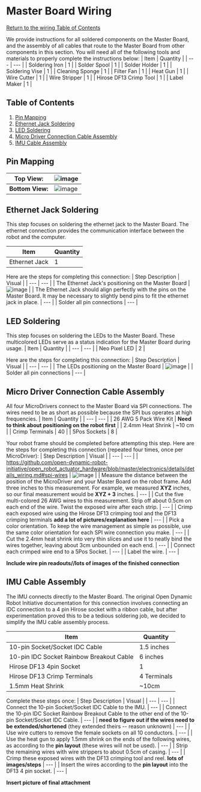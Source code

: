 # Master Board Wiring
[Return to the wiring Table of Contents](https://github.com/EmiliaPsacharopoulos/Quadruped-8dof-Robot/tree/main/Wiring#table-of-contents)

We provide instructions for all soldered components on the Master Board, and the assembly of all cables that route to the Master Board from other components in this section.
You will need all of the following tools and materials to properly complete the instructions below:
| Item | Quantity | 
| --- | --- |
| Soldering Iron | 1 |
| Solder Spool | 1 |
| Solder Holder | 1 |
| Soldering Vise | 1 |
| Cleaning Sponge | 1 |
| Filter Fan | 1 |
| Heat Gun | 1 |
| Wire Cutter | 1 |
| Wire Stripper | 1 |
| Hirose DF13 Crimp Tool | 1 |
| Label Maker | 1 |


## Table of Contents
1. [Pin Mapping](https://github.com/EmiliaPsacharopoulos/Quadruped-8dof-Robot/blob/main/Wiring/Master%20Board%20Wiring/README.md#pin-mapping)
2. [Ethernet Jack Soldering](https://github.com/EmiliaPsacharopoulos/Quadruped-8dof-Robot/blob/main/Wiring/Master%20Board%20Wiring/README.md#ethernet-jack-soldering)
3. [LED Soldering](https://github.com/EmiliaPsacharopoulos/Quadruped-8dof-Robot/blob/main/Wiring/Master%20Board%20Wiring/README.md#led-soldering)
4. [Micro Driver Connection Cable Assembly](https://github.com/EmiliaPsacharopoulos/Quadruped-8dof-Robot/blob/main/Wiring/Master%20Board%20Wiring/README.md#micro-driver-connection-cable-assembly)
5. [IMU Cable Assembly](https://github.com/EmiliaPsacharopoulos/Quadruped-8dof-Robot/blob/main/Wiring/Master%20Board%20Wiring/README.md#imu-cable-assembly)


## Pin Mapping
| **Top View:** | ![image](https://user-images.githubusercontent.com/84528674/119567724-aa8d9f80-bd7a-11eb-8e6f-2d004598f861.png) | 
| --- | --- |
| **Bottom View:** | ![image](https://user-images.githubusercontent.com/84528674/119568004-03f5ce80-bd7b-11eb-9032-dd6e481519e0.png) |


## Ethernet Jack Soldering
This step focuses on soldering the ethernet jack to the Master Board. The ethernet connection provides the communication interface between the robot and the computer.

| Item | Quantity | 
| --- | --- |
| Ethernet Jack | 1 |

Here are the steps for completing this connection:
| Step Description | Visual | 
| --- | --- |
| The Ethernet Jack's positioning on the Master Board | ![image](https://user-images.githubusercontent.com/84528674/121056442-34326980-c78c-11eb-84dc-fafc50e6bb67.png) |
| The Ethernet Jack should align perfectly with the pins on the Master Board. It may be necessary to slightly bend pins to fit the ethernet jack in place.  | --- |
| Solder all pin connections | --- |


## LED Soldering
This step focuses on soldering the LEDs to the Master Board. These multicolored LEDs serve as a status indication for the Master Board during usage.
| Item | Quantity | 
| --- | --- |
| Neo Pixel LED | 2 |

Here are the steps for completing this connection:
| Step Description | Visual | 
| --- | --- |
| The LEDs positioning on the Master Board | ![image](https://user-images.githubusercontent.com/84528674/121061202-8e81f900-c791-11eb-816f-ac227d8059ec.png) |
| Solder all pin connections | --- |


## Micro Driver Connection Cable Assembly
All four MicroDrivers connect to the Master Board via SPI connections. The wires need to be as short as possible because the SPI bus operates at high frequencies.
| Item | Quantity | 
| --- | --- |
| 26 AWG 5 Pack Wire Kit | **Need to think about positioning on the robot first** |
| 2.4mm Heat Shrink | ~10 cm |
| Crimp Terminals | 40 |
| 5Pos Sockets | 8 |


Your robot frame should be completed before attempting this step. Here are the steps for completing this connection (repeated four times, once per MicroDriver):
| Step Description | Visual | 
| --- | --- |
| https://github.com/open-dynamic-robot-initiative/open_robot_actuator_hardware/blob/master/electronics/details/details_wiring.md#spi-wires | ![image](https://user-images.githubusercontent.com/84528674/121066752-3e5a6500-c798-11eb-8d1a-6fae2d53bdc1.png) |
| Measure the distance between the position of the MicroDriver and your Master Board on the robot frame. Add three inches to this measurement. For example, we measured **XYZ** inches, so our final measurement would be **XYZ + 3** inches. | --- |
| Cut the five multi-colored 26 AWG wires to this measurement. Strip off about 0.5cm on each end of the wire. Twist the exposed wire after each strip. | --- |
| Crimp each exposed wire using the Hirose DF13 crimping tool and the DF13 crimping terminals **add a lot of pictures/explanation here**  | --- |
| Pick a color orientation. To keep the wire management as simple as possible, use the same color orientation for each SPI wire connection you make. | --- |
| Cut the 2.4mm heat shrink into very thin slices and use it to neatly bind the wires together, leaving about 3cm unbounded on each end. | --- |
| Connect each crimped wire end to a 5Pos Socket. | --- |
| Label the wire. | --- |

**Include wire pin readouts//lots of images of the finished connection**

## IMU Cable Assembly
The IMU connects directly to the Master Board. The original Open Dynamic Robot Initiative documentation for this connection involves connecting an IDC connection to a 4 pin Hirose socket with a ribbon cable, but after experimentation proved this to be a tedious soldering job, we decided to simplify the IMU cable assembly process.

| Item | Quantity | 
| --- | --- |
| 10-pin Socket/Socket IDC Cable | 1.5 inches |
| 10-pin IDC Socket Rainbow Breakout Cable | 6 inches | 
| Hirose DF13 4pin Socket | 1 |
| Hirose DF13 Crimp Terminals | 4 Terminals |
| 1.5mm Heat Shrink | ~10cm |

Complete these steps once: 
| Step Description | Visual | 
| --- | --- |
| Connect the 10-pin Socket/Socket IDC Cable to the IMU. | --- |
| Connect the 10-pin IDC Socket Rainbow Breakout Cable to the other end of the 10-pin Socket/Socket IDC Cable. | --- |
| **need to figure out if the wires need to be extended/shortened** (they extended theirs -- reason unknown) | --- |
| Use wire cutters to remove the female sockets on all 10 conductors. | --- |
| Use the heat gun to apply 1.5mm shrink on the ends of the following wires, as according to the **pin layout** (these wires will not be used). | --- |
| Strip the remaining wires with wire strippers to about 0.5cm of casing. | --- |
| Crimp these exposed wires with the DF13 crimping tool and reel. **lots of images/steps** | --- |
| Insert the wires according to the **pin layout** into the DF13 4 pin socket. | --- |


**Insert picture of final attachment**
